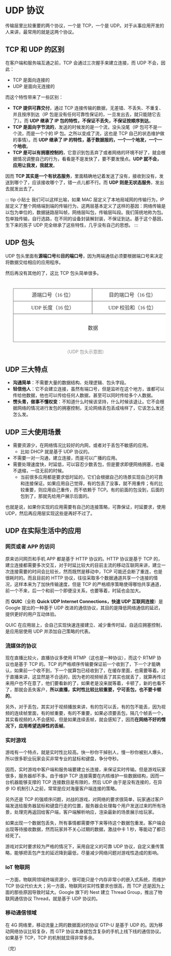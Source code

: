 # UDP 协议

传输层里比较重要的两个协议，一个是 TCP，一个是 UDP。对于从事应用开发的人来讲，最常用的就是这两个协议。

## TCP 和 UDP 的区别

在客户端和服务端互通之前，TCP 会通过三次握手来建立连接，而 UDP 不会，因此：

* TCP 是面向连接的
* UDP 是面向无连接的

而这个特性带来了一些区别：

* **TCP 提供可靠交付**，通过 TCP 连接传输的数据，无差错、不丢失、不重复、并且按序到达（IP 包是没有任何可靠性保证的，一旦发出去，就只能随它去了）。而 **UDP 继承了 IP 包的特性，不保证不丢失，不保证按顺序到达**。
* **TCP 是面向字节流的**，发送的时候发的是一个流，没头没尾（IP 包可不是一个流，而是一个个的 IP 包。之所以变成了流，这也是 TCP 自己的状态维护做的事情）。而 **UDP 继承了 IP 的特性，基于数据报的，一个一个地发，一个一个地收**。
* **TCP 是可以有拥塞控制的**，它意识到包丢弃了或者网络的环境不好了，就会根据情况调整自己的行为，看看是不是发快了，要不要发慢点。**UDP 就不会，应用让我发，我就发**。

因而 **TCP 其实是一个有状态服务**，里面精确地记着发送了没有，接收到没有，发送到哪个了，应该接收哪个了，错一点儿都不行。而 **UDP 则是无状态服务**，发出去就发出去了。

::: tip 小贴士
我们可以这样比喻，如果 MAC 层定义了本地局域网的传输行为，IP 层定义了整个网络端到端的传输行为，这两层基本定义了这样的基因：网络传输是以包为单位的，数据链路层叫帧，网络层叫包，传输层叫段。我们笼统地称为包。包单独传输，自行选路，在不同的设备封装解封装，不保证到达。基于这个基因，生下来的孩子 UDP 完全继承了这些特性，几乎没有自己的思想。
:::

## UDP 包头

UDP 包头里面有**源端口号**和**目的端口号**，因为两端通信必须要根据端口号来决定将数据交给相应的应用程序。

然后再没有其他的了，这比 TCP 包头简单很多。

<div style="text-align: center;">
  <svg id="SvgjsSvg1006" width="550" height="218" xmlns="http://www.w3.org/2000/svg" version="1.1" xmlns:xlink="http://www.w3.org/1999/xlink" xmlns:svgjs="http://svgjs.com/svgjs"><defs id="SvgjsDefs1007"></defs><g id="SvgjsG1008" transform="translate(25,25)"><path id="SvgjsPath1009" d="M0 0L247.959918 0L247.959918 39.993999599999995 L0 39.993999599999995Z" stroke="rgba(102, 102, 102,1)" stroke-width="1" fill-opacity="1" fill="#ffffff"></path><path id="SvgjsPath1010" d="M247.959918 0L500.02 0L500.02 39.993999599999995 L247.959918 39.993999599999995Z" stroke="rgba(102, 102, 102,1)" stroke-width="1" fill-opacity="1" fill="#ffffff"></path><path id="SvgjsPath1011" d="M0 39.993999599999995L247.959918 39.993999599999995L247.959918 80.00399999999999 L0 80.00399999999999Z" stroke="rgba(102, 102, 102,1)" stroke-width="1" fill-opacity="1" fill="#ffffff"></path><path id="SvgjsPath1012" d="M247.959918 39.993999599999995L500.02 39.993999599999995L500.02 80.00399999999999 L247.959918 80.00399999999999Z" stroke="rgba(102, 102, 102,1)" stroke-width="1" fill-opacity="1" fill="#ffffff"></path><g id="SvgjsG1013"><text id="SvgjsText1014" font-family="微软雅黑" text-anchor="middle" font-size="16px" width="248px" fill="#323232" font-weight="400" align="middle" lineHeight="125%" anchor="middle" family="微软雅黑" size="16px" weight="400" font-style="" opacity="1" y="5.9969997999999975" transform="rotate(0)"><tspan id="SvgjsTspan1015" dy="20" x="124"><tspan id="SvgjsTspan1016" style="text-decoration:;">源端口号（16 位）</tspan></tspan></text></g><g id="SvgjsG1017"><text id="SvgjsText1018" font-family="微软雅黑" text-anchor="middle" font-size="16px" width="253px" fill="#323232" font-weight="400" align="middle" lineHeight="125%" anchor="middle" family="微软雅黑" size="16px" weight="400" font-style="" opacity="1" y="5.9969997999999975" transform="rotate(0)"><tspan id="SvgjsTspan1019" dy="20" x="374.459918"><tspan id="SvgjsTspan1020" style="text-decoration:;">目的端口号（16 位）</tspan></tspan></text></g><g id="SvgjsG1021"><text id="SvgjsText1022" font-family="微软雅黑" text-anchor="middle" font-size="16px" width="248px" fill="#323232" font-weight="400" align="middle" lineHeight="125%" anchor="middle" family="微软雅黑" size="16px" weight="400" font-style="" opacity="1" y="45.99899979999999" transform="rotate(0)"><tspan id="SvgjsTspan1023" dy="20" x="124"><tspan id="SvgjsTspan1024" style="text-decoration:;">UDP 长度（16 位）</tspan></tspan></text></g><g id="SvgjsG1025"><text id="SvgjsText1026" font-family="微软雅黑" text-anchor="middle" font-size="16px" width="253px" fill="#323232" font-weight="400" align="middle" lineHeight="125%" anchor="middle" family="微软雅黑" size="16px" weight="400" font-style="" opacity="1" y="45.99899979999999" transform="rotate(0)"><tspan id="SvgjsTspan1027" dy="20" x="374.459918"><tspan id="SvgjsTspan1028" style="text-decoration:;">UDP 校验和（16 位）</tspan></tspan></text></g></g><g id="SvgjsG1029" transform="translate(25,105)"><path id="SvgjsPath1030" d="M0 0L500.02 0L500.02 88 L0 88Z" stroke="rgba(102, 102, 102,1)" stroke-width="1" fill-opacity="1" fill="#ffffff"></path><g id="SvgjsG1031"><text id="SvgjsText1032" font-family="微软雅黑" text-anchor="middle" font-size="16px" width="501px" fill="#323232" font-weight="400" align="middle" lineHeight="125%" anchor="middle" family="微软雅黑" size="16px" weight="400" font-style="" opacity="1" y="30" transform="rotate(0)"><tspan id="SvgjsTspan1033" dy="20" x="250.5"><tspan id="SvgjsTspan1034" style="text-decoration:;">数据</tspan></tspan></text></g></g></svg>
  <p style="text-align: center; color: #888;">（UDP 包头示意图）</p>
</div>

## UDP 三大特点

* **沟通简单**：不需要大量的数据结构、处理逻辑、包头字段。
* **轻信他人**：它不会建立连接，虽然有端口号，但是监听在这个地方，谁都可以传给他数据，他也可以传给任何人数据，甚至可以同时传给多个人数据。
* **愣头青，做事不懂权变**：不知道什么时候该坚持，什么时候该退让。它不会根据网络的情况进行发包的拥塞控制，无论网络丢包丢成啥样了，它该怎么发还怎么发。

## UDP 三大使用场景

* 需要资源少，在网络情况比较好的内网，或者对于丢包不敏感的应用。
  * 比如 DHCP 就是基于 UDP 协议的。
* 不需要一对一沟通，建立连接，而是可以广播的应用。
* 需要处理速度快，时延低，可以容忍少数丢包，但是要求即便网络拥塞，也毫不退缩，一往无前的时候。
  * 当前很多应用都是要求低时延的，它们会根据自己的场景实现自己的可靠和连接保证。如果应用自己觉得，有的包丢了没事，就不用重传；有的比较重要，则应用自己重传，而不依赖于 TCP。有的前面的包没到，后面的包到了，那就先给用户展示后面的。

也就是说，如果你实现的应用需要有自己的连接策略，可靠保证，时延要求，使用 UDP，然后再应用层实现这些是再好不过了。

## UDP 在实际生活中的应用 

### 网页或者 APP 的访问

原来访问网页和手机 APP 都是基于 HTTP 协议的。HTTP 协议是基于 TCP 的，建立连接都需要多次交互，对于时延比较大的目前主流的移动互联网来讲，建立一次连接需要的时间会比较长，然而既然是移动中，TCP 可能还会断了重连，也是很耗时的。而且目前的 HTTP 协议，往往采取多个数据通道共享一个连接的情况，这样本来为了加快传输速度，但是 TCP 的严格顺序策略使得哪怕共享通道，前一个不来，后一个和前一个即便没关系，也要等着，时延也会加大。

而 **QUIC**（全称 **Quick UDP Internet Connections，快速 UDP 互联网连接**）是 Google 提出的一种基于 UDP 改进的通信协议，其目的是降低网络通信的延迟，提供更好的用户互动体验。

QUIC 在应用层上，会自己实现快速连接建立、减少重传时延，自适应拥塞控制，是应用层使用 UDP 并添加自己策略的代表。

### 流媒体的协议

现在直播比较火，直播协议多使用 RTMP（这也是一种协议），而这个 RTMP 协议也是基于 TCP 的。TCP 的严格顺序传输要保证前一个收到了，下一个才能确认，如果前一个收不到，下一个就算包已经收到了，在缓存里面，也需要等着。对于直播来讲，这显然是不合适的，因为老的视频帧丢了其实也就丢了，就算再传过来用户也不在意了，他们要看新的了，如果老是没来就等着，卡顿了，新的也看不了，那就会丢失客户，**所以直播，实时性比较比较重要，宁可丢包，也不要卡顿的**。

另外，对于丢包，其实对于视频播放来讲，有的包可以丢，有的包不能丢，因为视频的连续帧里面，有的帧重要，有的不重要，如果必须要丢包，隔几个帧丢一个，其实看视频的人不会感知，但是如果连续丢帧，就会感知了，因而**在网络不好的情况下，应用希望选择性的丢帧**。

### 实时游戏

游戏有一个特点，就是实时性比较高。快一秒你干掉别人，慢一秒你被别人爆头，所以很多职业玩家会买非常专业的鼠标和键盘，争分夺秒。

因而，实时游戏中客户端和服务端要建立长连接，来保证实时传输。但是游戏玩家很多，服务器却不多。由于维护 TCP 连接需要在内核维护一些数据结构，因而一台机器能够支撑的 TCP 连接数目是有限的，然后 UDP 由于是没有连接的，在异步 IO 机制引入之前，常常是应对海量客户端连接的策略。

另外还是 TCP 的强顺序问题，对战的游戏，对网络的要求很简单，玩家通过客户端发送给服务器鼠标和键盘行走的位置，服务器会处理每个用户发送过来的所有场景，处理完再返回给客户端，客户端解析响应，渲染最新的场景展示给玩家。

如果出现一个数据包丢失，所有事情都需要停下来等待这个数据包重发。客户端会出现等待接收数据，然而玩家并不关心过期的数据，激战中卡 1 秒，等能动了都已经死了。

游戏对实时要求较为严格的情况下，采用自定义的可靠 UDP 协议，自定义重传策略，能够把丢包产生的延迟降到最低，尽量减少网络问题对游戏性造成的影响。

### IoT 物联网

一方面，物联网领域终端资源少，很可能只是个内存非常小的嵌入式系统，而维护 TCP 协议代价太大；另一方面，物联网对实时性要求也很高，而 TCP 还是因为上面的那些原因导致时延大。Google 旗下的 Nest 建立 Thread Group，推出了物联网通信协议 Thread，就是基于 UDP 协议的。

### 移动通信领域

在 4G 网络里，移动流量上网的数据面对的协议 GTP-U 是基于 UDP 的。因为移动网络协议比较复杂，而 GTP 协议本身就包含复杂的手机上线下线的通信协议。如果基于 TCP，TCP 的机制就显得非常多余。

（完）
